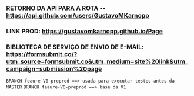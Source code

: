 ### RETORNO DA API PARA A ROTA -- https://api.github.com/users/GustavoMKarnopp

### LINK PROD: https://gustavomkarnopp.github.io/Page

### BIBLIOTECA DE SERVIÇO DE ENVIO DE E-MAIL: https://formsubmit.co/?utm_source=formsubmit.co&utm_medium=site%20link&utm_campaign=submission%20page


``BRANCH feaure-V0-preprod ==> usada para executar testes antes da MASTER``
``BRANCH feaure-V0-preprod ==> base da V1``



